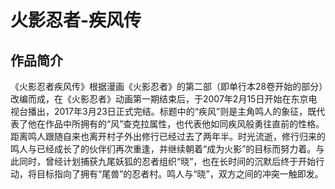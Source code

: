 # 火影忍者-疾风传
## 作品简介
《火影忍者疾风传》根据漫画《火影忍者》的第二部（即单行本28卷开始的部分）改编而成，在《火影忍者》动画第一期结束后，于2007年2月15日开始在东京电视台播出，2017年3月23日正式完结。标题中的“疾风”则是主角鸣人的象征，既代表了他在作品中所拥有的“风”查克拉属性，也代表他如同疾风般勇往直前的性格。
距离鸣人跟随自来也离开村子外出修行已经过去了两年半。时光流逝，修行归来的鸣人与已经成长了的伙伴们再次重逢，并继续朝着“成为火影”的目标而努力着。与此同时，曾经计划捕获九尾妖狐的忍者组织“晓”，也在长时间的沉默后终于开始行动，将目标指向了拥有“尾兽”的忍者村。鸣人与“晓”，双方之间的冲突一触即发。
